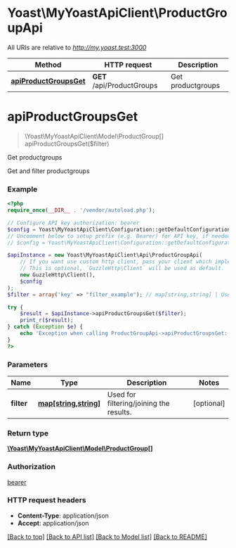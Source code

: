 # Yoast\MyYoastApiClient\ProductGroupApi

All URIs are relative to *http://my.yoast.test:3000*

Method | HTTP request | Description
------------- | ------------- | -------------
[**apiProductGroupsGet**](ProductGroupApi.md#apiProductGroupsGet) | **GET** /api/ProductGroups | Get productgroups


# **apiProductGroupsGet**
> \Yoast\MyYoastApiClient\Model\ProductGroup[] apiProductGroupsGet($filter)

Get productgroups

Get and filter productgroups

### Example
```php
<?php
require_once(__DIR__ . '/vendor/autoload.php');

// Configure API key authorization: bearer
$config = Yoast\MyYoastApiClient\Configuration::getDefaultConfiguration()->setApiKey('access_token', 'YOUR_API_KEY');
// Uncomment below to setup prefix (e.g. Bearer) for API key, if needed
// $config = Yoast\MyYoastApiClient\Configuration::getDefaultConfiguration()->setApiKeyPrefix('access_token', 'Bearer');

$apiInstance = new Yoast\MyYoastApiClient\Api\ProductGroupApi(
    // If you want use custom http client, pass your client which implements `GuzzleHttp\ClientInterface`.
    // This is optional, `GuzzleHttp\Client` will be used as default.
    new GuzzleHttp\Client(),
    $config
);
$filter = array('key' => "filter_example"); // map[string,string] | Used for filtering/joining the results.

try {
    $result = $apiInstance->apiProductGroupsGet($filter);
    print_r($result);
} catch (Exception $e) {
    echo 'Exception when calling ProductGroupApi->apiProductGroupsGet: ', $e->getMessage(), PHP_EOL;
}
?>
```

### Parameters

Name | Type | Description  | Notes
------------- | ------------- | ------------- | -------------
 **filter** | [**map[string,string]**](../Model/string.md)| Used for filtering/joining the results. | [optional]

### Return type

[**\Yoast\MyYoastApiClient\Model\ProductGroup[]**](../Model/ProductGroup.md)

### Authorization

[bearer](../../README.md#bearer)

### HTTP request headers

 - **Content-Type**: application/json
 - **Accept**: application/json

[[Back to top]](#) [[Back to API list]](../../README.md#documentation-for-api-endpoints) [[Back to Model list]](../../README.md#documentation-for-models) [[Back to README]](../../README.md)

